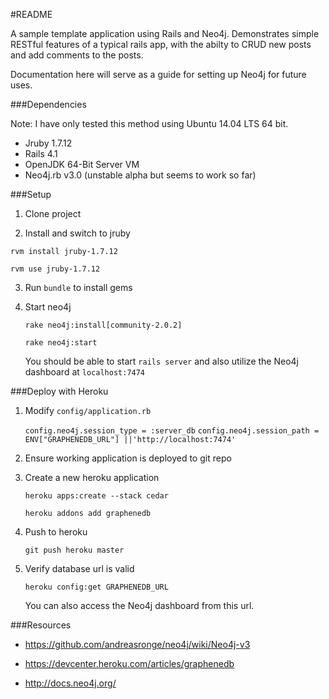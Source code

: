 #README


A sample template application using Rails and Neo4j. Demonstrates simple RESTful features of a typical rails app, with the abilty to CRUD new posts and add comments to the posts.

Documentation here will serve as a guide for setting up Neo4j for future uses.

###Dependencies

Note: I have only tested this method using Ubuntu 14.04 LTS 64 bit.

* Jruby 1.7.12
* Rails 4.1
* OpenJDK 64-Bit Server VM
* Neo4j.rb v3.0 (unstable alpha but seems to work so far)

###Setup
1. Clone project

2. Install and switch to jruby
 
 `rvm install jruby-1.7.12`

 `rvm use jruby-1.7.12`

3. Run `bundle` to install gems
4. Start neo4j

    `rake neo4j:install[community-2.0.2]`

    `rake neo4j:start`
    
    You should be able to start `rails server` and also utilize the Neo4j dashboard at `localhost:7474`


###Deploy with Heroku
1. Modify `config/application.rb`

	`config.neo4j.session_type = :server_db`
	`config.neo4j.session_path = ENV["GRAPHENEDB_URL"] ||'http://localhost:7474'`
	
2. Ensure working application is deployed to git repo
3. Create a new heroku application

	`heroku apps:create --stack cedar`
	
	`heroku addons add graphenedb`
4. Push to heroku

    `git push heroku master`
5. Verify database url is valid

	`heroku config:get GRAPHENEDB_URL`

    You can also access the Neo4j dashboard from this url.


###Resources

* https://github.com/andreasronge/neo4j/wiki/Neo4j-v3

* https://devcenter.heroku.com/articles/graphenedb

* http://docs.neo4j.org/
